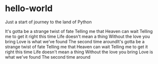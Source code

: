 # hello-world
Just a start of journey to the land of Python

It's gotta be a strange twist of fate
Telling me that Heaven can wait
Telling me to get it right this time
Life doesn't mean a thing
Without the love you bring
Love is what we've found
The second time aroundIt's gotta be a strange twist of fate
Telling me that Heaven can wait
Telling me to get it right this time
Life doesn't mean a thing
Without the love you bring
Love is what we've found
The second time around
